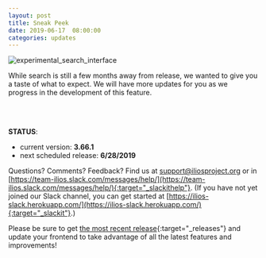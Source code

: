 ```yaml
---
layout: post
title: Sneak Peek
date: 2019-06-17  08:00:00
categories: updates
---
```

![experimental_search_interface](https://gallery.mailchimp.com/845c4ebabb5b5ae7a6372c715/images/1d222aca-ddfc-4782-bed3-e026cc879129.gif)

While search is still a few months away from release, we wanted to give you a taste of what to expect. We will have more updates for you as we progress in the development of this feature.

<br><br>

__STATUS__:
- current version: __3.66.1__
- next scheduled release: __6/28/2019__

Questions? Comments? Feedback? Find us at
 [support@iliosproject.org](mailto:support@iliosproject.org) or in [https://team-ilios.slack.com/messages/help/](https://team-ilios.slack.com/messages/help/){:target="_slackithelp"}.  (If you have not yet joined our Slack channel, you can get started at [https://ilios-slack.herokuapp.com/](https://ilios-slack.herokuapp.com/){:target="_slackit"}.)

Please be sure to get [the most recent release](https://www.github.com/ilios/ilios/releases/latest){:target="_releases"} and update your frontend to take advantage of all the latest features and improvements!
